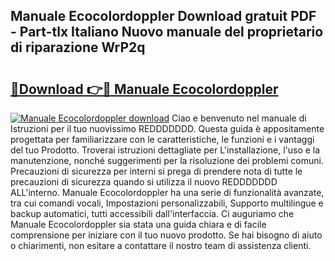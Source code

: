 ## Manuale Ecocolordoppler Download gratuit PDF - Part-tlx Italiano Nuovo manuale del proprietario di riparazione WrP2q

# <h2><a href="http://dferqp0.blite.top/?on=Manuale+Ecocolordoppler">🔗Download 👉🔴 Manuale Ecocolordoppler</a></h2>

[![Manuale Ecocolordoppler download](https://i.imgur.com/lujVjoI.png)](http://dferqp0.blite.top/?on=Manuale+Ecocolordoppler)
Ciao e benvenuto nel manuale di Istruzioni per il tuo nuovissimo REDDDDDDD. Questa guida è appositamente progettata per familiarizzare con le caratteristiche, le funzioni e i vantaggi del tuo Prodotto. Troverai istruzioni dettagliate per L'installazione, l'uso e la manutenzione, nonché suggerimenti per la risoluzione dei problemi comuni. Precauzioni di sicurezza per interni si prega di prendere nota di tutte le precauzioni di sicurezza quando si utilizza il nuovo REDDDDDDD ALL'interno. Manuale Ecocolordoppler ha una serie di funzionalità avanzate, tra cui comandi vocali, Impostazioni personalizzabili, Supporto multilingue e backup automatici, tutti accessibili dall'interfaccia. Ci auguriamo che Manuale Ecocolordoppler sia stata una guida chiara e di facile comprensione per iniziare con il tuo nuovo prodotto. Se hai bisogno di aiuto o chiarimenti, non esitare a contattare il nostro team di assistenza clienti.
